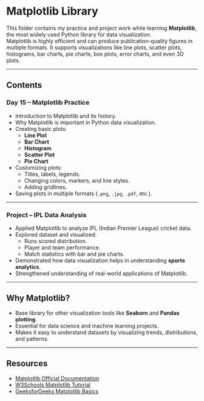 # Matplotlib Library 

This folder contains my practice and project work while learning **Matplotlib**, the most widely used Python library for data visualization.  
Matplotlib is highly efficient and can produce publication-quality figures in multiple formats. It supports visualizations like line plots, scatter plots, histograms, bar charts, pie charts, box plots, error charts, and even 3D plots.

---

## Contents

### **Day 15 – Matplotlib Practice**
- Introduction to Matplotlib and its history.  
- Why Matplotlib is important in Python data visualization.  
- Creating basic plots:
  - **Line Plot**
  - **Bar Chart**
  - **Histogram**
  - **Scatter Plot**
  - **Pie Chart**
- Customizing plots:
  - Titles, labels, legends.
  - Changing colors, markers, and line styles.
  - Adding gridlines.
- Saving plots in multiple formats (`.png`, `.jpg`, `.pdf`, etc.).

---

### **Project – IPL Data Analysis**
- Applied Matplotlib to analyze IPL (Indian Premier League) cricket data.  
- Explored dataset and visualized:
  - Runs scored distribution.
  - Player and team performance.
  - Match statistics with bar and pie charts.
- Demonstrated how data visualization helps in understanding **sports analytics**.  
- Strengthened understanding of real-world applications of Matplotlib.

---

## Why Matplotlib?
- Base library for other visualization tools like **Seaborn** and **Pandas plotting**.  
- Essential for data science and machine learning projects.  
- Makes it easy to understand datasets by visualizing trends, distributions, and patterns.  

---

## Resources
- [Matplotlib Official Documentation](https://matplotlib.org/stable/contents.html)  
- [W3Schools Matplotlib Tutorial](https://www.w3schools.com/python/matplotlib_intro.asp)  
- [GeeksforGeeks Matplotlib Basics](https://www.geeksforgeeks.org/python-introduction-matplotlib/)  
